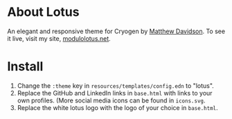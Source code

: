 # About Lotus
An elegant and responsive theme for Cryogen by [Matthew Davidson](https://github.com/KingMob). To see it live, visit my site, [modulolotus.net](https://modulolotus.net).

# Install

1. Change the `:theme` key in `resources/templates/config.edn` to "lotus".
2. Replace the GitHub and LinkedIn links in `base.html` with links to your own profiles. (More social media icons can be found in `icons.svg`.
3. Replace the white lotus logo with the logo of your choice in `base.html`.

